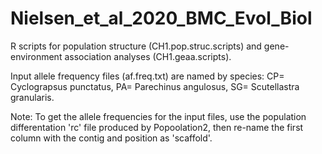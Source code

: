 # Nielsen_et_al_2020_BMC_Evol_Biol

R scripts for population structure (CH1.pop.struc.scripts) and gene-environment association analyses (CH1.geaa.scripts). 

Input allele frequency files (af.freq.txt) are named by species: CP= Cyclograpsus punctatus, PA= Parechinus angulosus, SG= Scutellastra granularis.

Note: To get the allele frequencies for the input files, use the population differentation 'rc' file produced by Popoolation2, then re-name the first column with the contig and position as 'scaffold'. 

